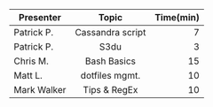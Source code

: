 | Presenter     | Topic            | Time(min)  |
| ------------- |:----------------:| ----------:|
| Patrick P.    | Cassandra script | 7          |
| Patrick P.    | S3du             | 3          |
| Chris M.      | Bash Basics      | 15         |
| Matt L.       | dotfiles mgmt.   | 10         |
| Mark Walker   | Tips & RegEx     | 10         |
